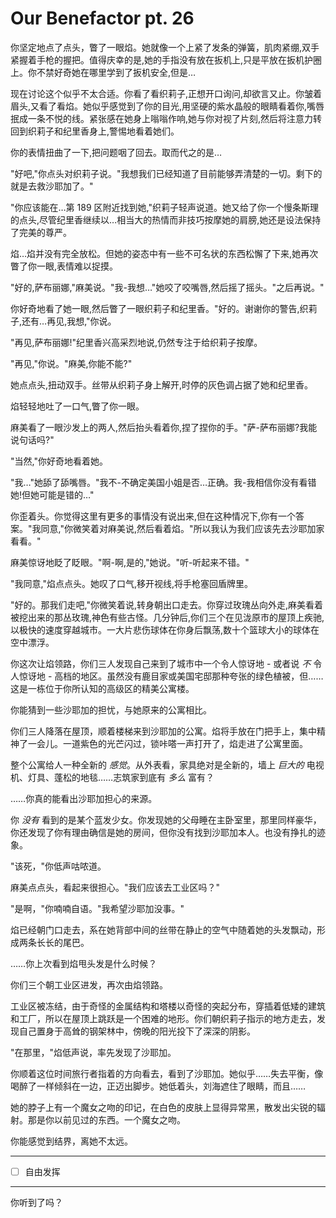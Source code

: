 # Our Benefactor pt. 26

你坚定地点了点头，瞥了一眼焰。她就像一个上紧了发条的弹簧，肌肉紧绷,双手紧握着手枪的握把。值得庆幸的是,她的手指没有放在扳机上,只是平放在扳机护圈上。你不禁好奇她在哪里学到了扳机安全,但是…

现在讨论这个似乎不太合适。你看了看织莉子,正想开口询问,却欲言又止。你皱着眉头,又看了看焰。她似乎感觉到了你的目光,用坚硬的紫水晶般的眼睛看着你,嘴唇抿成一条不悦的线。紧张感在她身上嗡嗡作响,她与你对视了片刻,然后将注意力转回到织莉子和纪里香身上,警惕地看着她们。

你的表情扭曲了一下,把问题咽了回去。取而代之的是…

"好吧,"你点头对织莉子说。"我想我们已经知道了目前能够弄清楚的一切。剩下的就是去救沙耶加了。"

"你应该能在…第 189 区附近找到她,"织莉子轻声说道。她又给了你一个慢条斯理的点头,尽管纪里香继续以…相当大的热情而非技巧按摩她的肩膀,她还是设法保持了完美的尊严。

焰…焰并没有完全放松。但她的姿态中有一些不可名状的东西松懈了下来,她再次瞥了你一眼,表情难以捉摸。

"好的,萨布丽娜,"麻美说。"我-我想…"她咬了咬嘴唇,然后摇了摇头。"之后再说。"

你好奇地看了她一眼,然后瞥了一眼织莉子和纪里香。"好的。谢谢你的警告,织莉子,还有…再见,我想,"你说。

"再见,萨布丽娜!"纪里香兴高采烈地说,仍然专注于给织莉子按摩。

"再见,"你说。"麻美,你能不能?"

她点点头,扭动双手。丝带从织莉子身上解开,时停的灰色调占据了她和纪里香。

焰轻轻地吐了一口气,瞥了你一眼。

麻美看了一眼沙发上的两人,然后抬头看着你,捏了捏你的手。"萨-萨布丽娜?我能说句话吗?"

"当然,"你好奇地看着她。

"我…"她舔了舔嘴唇。"我不-不确定美国小姐是否…正确。我-我相信你没有看错她!但她可能是错的…"

你歪着头。你觉得这里有更多的事情没有说出来,但在这种情况下,你有一个答案。"我同意,"你微笑着对麻美说,然后看着焰。"所以我认为我们应该先去沙耶加家看看。"

麻美惊讶地眨了眨眼。"啊-啊,是的,"她说。"听-听起来不错。"

"我同意,"焰点点头。她叹了口气,移开视线,将手枪塞回盾牌里。

"好的。那我们走吧,"你微笑着说,转身朝出口走去。你穿过玫瑰丛向外走,麻美看着被挖出来的那丛玫瑰,神色有些古怪。几分钟后,你们三个在见泷原市的屋顶上疾驰,以极快的速度穿越城市。一大片悲伤球体在你身后飘荡,数十个篮球大小的球体在空中漂浮。

你这次让焰领路，你们三人发现自己来到了城市中一个令人惊讶地 - 或者说 *不* 令人惊讶地 - 高档的地区。虽然没有鹿目家或美国宅邸那种夸张的绿色植被，但……这是一栋位于你所认知的高级区的精美公寓楼。

你能猜到一些沙耶加的担忧，与她原来的公寓相比。

你们三人降落在屋顶，顺着楼梯来到沙耶加的公寓。焰将手放在门把手上，集中精神了一会儿。一道紫色的光芒闪过，锁咔嗒一声打开了，焰走进了公寓里面。

整个公寓给人一种全新的 *感觉*。从外表看，家具绝对是全新的，墙上 *巨大的* 电视机、灯具、蓬松的地毯……志筑家到底有 *多么* 富有？

……你真的能看出沙耶加担心的来源。

你 *没有* 看到的是某个蓝发少女。你发现她的父母睡在主卧室里，那里同样豪华，你还发现了你有理由确信是她的房间，但你没有找到沙耶加本人。也没有挣扎的迹象。

"该死，"你低声咕哝道。

麻美点点头，看起来很担心。"我们应该去工业区吗？"

"是啊，"你喃喃自语。"我希望沙耶加没事。"

焰已经朝门口走去，系在她背部中间的丝带在静止的空气中随着她的头发飘动，形成两条长长的尾巴。

……你上次看到焰甩头发是什么时候？

你们三个朝工业区进发，再次由焰领路。

工业区被冻结，由于奇怪的金属结构和塔楼以奇怪的突起分布，穿插着低矮的建筑和工厂，所以在屋顶上跳跃是一个困难的地形。你们朝织莉子指示的地方走去，发现自己置身于高耸的钢架林中，傍晚的阳光投下了深深的阴影。

"在那里，"焰低声说，率先发现了沙耶加。

你顺着这位时间旅行者指着的方向看去，看到了沙耶加。她似乎……失去平衡，像喝醉了一样倾斜在一边，正迈出脚步。她低着头，刘海遮住了眼睛，而且……

她的脖子上有一个魔女之吻的印记，在白色的皮肤上显得异常黑，散发出尖锐的辐射。那是你以前见过的东西。一个魔女之吻。

你能感觉到结界，离她不太远。

---

- [ ] 自由发挥

--- 

你听到了吗？
